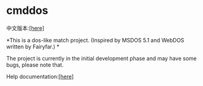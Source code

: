 # cmddos
中文版本:[[here]](./README.md)

*This is a dos-like match project. (Inspired by MSDOS 5.1 and WebDOS written by Fairyfar.) *

The project is currently in the initial development phase and may have some bugs, please note that.

Help documentation:[[here]](./docs/english/docs.md)

